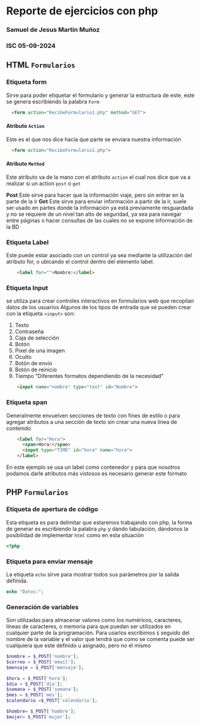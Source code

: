 # Reporte de ejercicios con php
### Samuel de Jesus Martin Muñoz
### ISC 05-09-2024

## HTML `Formularios`
### Etiqueta form
Sirve para poder etiquetar el formulario y generar la estructura de este, este se genera escribiendo la palabra `Form`
```html
  <form action="RecibeFormulario1.php" method="GET">
```
 
#### Atributo `Action`
Este es el que nos dice hacía que parte se enviara nuestra información
```html
  <form action="RecibeFormulario1.php">
```
#### Atributo `Method`
Este atributo va de la mano con el atributo `action` el cual nos dice que va a realizar si un action `post` o `get` 

**Post** Este sirve para hacer que la información viaje, pero sin entrar en la parte de la ir
**Get** Este sirve para enviar información a partir de la ir, suele ser usado en partes donde la información ya está previamente resguardada y no se requiere de un nivel tan alto de seguridad, ya sea para navegar entre páginas o hacer consultas de las cuales no se expone información de la BD

### Etiqueta Label
Este puede estar asociado con un control ya sea mediante la utilización del atributo for, o ubicando el control dentro del elemento label.
```html
    <label for="">Nombre:</label>
```

### Etiqueta Input
se utiliza para crear controles interactivos en formularios web que recopilan datos de los usuarios
Algunos de los tipos de entrada que se pueden crear con la etiqueta `<input>` son: 
1. Texto 
1. Contraseña 
1. Caja de selección 
1. Botón 
1. Pixel de una imagen 
1. Oculto 
1. Botón de envío 
1. Botón de reinicio
1. Tiempo "Diferentes formatos dependiendo de la necesidad"

```html
    <input name="nombre" type="text" id="Nombre">
```
### Etiqueta span
Generalmente envuelven secciones de texto con fines de estilo o para agregar atributos a una sección de texto sin crear una nueva línea de contenido
```html
    <label for="Hora">
      <span>Hora:</span>
      <input type="TIME" id="hora" name="hora">
    </label> 
```
En este ejemplo se usa un label como contenedor y para que nosotros podamos darle atributos más vistosos es necesario generar este formato

## PHP `Formularios`

### Etiqueta de apertura de código
Esta etiqueta es para delimitar que estaremos trabajando con php, la forma de generar es escribiendo la palabra `php` y dando tabulación, dándonos la posibilidad de implementar `html` como en esta situación

```php
<?php
```
### Etiqueta para enviar mensaje
La etiqueta `echo` sirve para mostrar todos sus parámetros por la salida definida.
```php
echo "Datos:";
```
### Generación de variables
Son utilizadas para almacenar valores como los numéricos, caracteres, líneas de caracteres, o memoria para que puedan ser utilizados en cualquier parte de la programación.
Para usarlos escribimos `$` seguido del nombre de la variable y el valor que tendrá que como se comenta puede ser cualquiera que este definido u asignado, pero no el mismo 

```php
$nombre = $_POST['nombre'];
$correo = $_POST['email'];
$mensaje = $_POST['mensaje'];

$hora = $_POST['hora'];
$día = $_POST['día'];
$semana = $_POST['semana'];
$mes = $_POST['mes'];
$calendario =$_POST['calendario'];

$hombre= $_POST['hombre'];
$mujer= $_POST['mujer'];
```